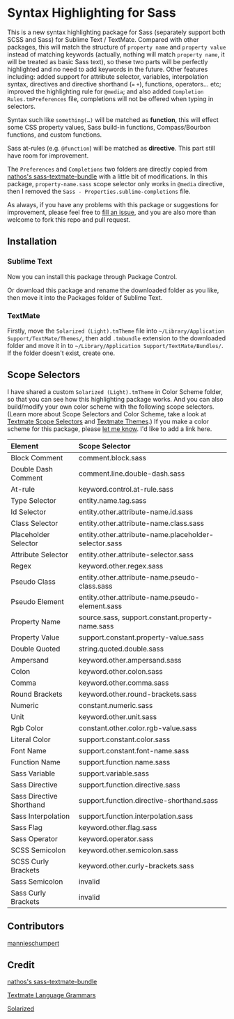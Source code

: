 # Syntax Highlighting for Sass
This is a new syntax highlighting package for Sass (separately support both SCSS and Sass) for Sublime Text / TextMate. Compared with other packages, this will match the structure of `property name` and `property value` instead of matching keywords (actually, nothing will match `property name`, it will be treated as basic Sass text), so these two parts will be perfectly highlighted and no need to add keywords in the future. Other features including: added support for attribute selector, variables, interpolation syntax, directives and directive shorthand (`=` `+`), functions, operators… etc; improved the highlighting rule for `@media`; and also added `Completion Rules.tmPreferences` file, completions will not be offered when typing in selectors.

Syntax such like `something(…)` will be matched as **function**, this will effect some CSS property values, Sass build-in functions, Compass/Bourbon functions, and custom functions.

Sass at-rules (e.g. `@function`) will be matched as **directive**. This part still have room for improvement.

The `Preferences` and `Completions` two folders are directly copied from [nathos's sass-textmate-bundle](https://github.com/nathos/sass-textmate-bundle/tree/sublime) with a little bit of modifications. In this package, `property-name.sass` scope selector only works in `@media` directive, then I removed the `Sass - Properties.sublime-completions` file.

As always, if you have any problems with this package or suggestions for improvement, please feel free to [fill an issue](https://github.com/P233/Syntax-highlighting-for-Sass/issues/new), and you are also more than welcome to fork this repo and pull request.

## Installation

### Sublime Text

Now you can install this package through Package Control.

Or download this package and rename the downloaded folder as you like, then move it into the Packages folder of Sublime Text.

### TextMate
Firstly, move the `Solarized (Light).tmTheme` file into `~/Library/Application Support/TextMate/Themes/`, then add `.tmbundle` extension to the downloaded folder and move it in to `~/Library/Application Support/TextMate/Bundles/`. If the folder doesn't exist, create one.

## Scope Selectors

I have shared a custom `Solarized (Light).tmTheme` in Color Scheme folder, so that you can see how this highlighting package works. And you can also build/modify your own color scheme with the following scope selectors. (Learn more about Scope Selectors and Color Scheme, take a look at [Textmate Scope Selectors](http://manual.macromates.com/en/scope_selectors) and [Textmate Themes](http://manual.macromates.com/en/themes.html).) If you make a color scheme for this package, please [let me know](mailto:40132147@qq.com). I'd like to add a link here.

Element      | Scope Selector
:----------- | :--------------
Block Comment | comment.block.sass
Double Dash Comment | comment.line.double-dash.sass
At-rule | keyword.control.at-rule.sass
Type Selector | entity.name.tag.sass
Id Selector | entity.other.attribute-name.id.sass
Class Selector | entity.other.attribute-name.class.sass
Placeholder Selector | entity.other.attribute-name.placeholder-selector.sass
Attribute Selector | entity.other.attribute-selector.sass
Regex | keyword.other.regex.sass
Pseudo Class | entity.other.attribute-name.pseudo-class.sass
Pseudo Element | entity.other.attribute-name.pseudo-element.sass
Property Name | source.sass, support.constant.property-name.sass
Property Value | support.constant.property-value.sass
Double Quoted | string.quoted.double.sass
Ampersand | keyword.other.ampersand.sass
Colon | keyword.other.colon.sass
Comma | keyword.other.comma.sass
Round Brackets | keyword.other.round-brackets.sass
Numeric | constant.numeric.sass
Unit | keyword.other.unit.sass
Rgb Color | constant.other.color.rgb-value.sass
Literal Color | support.constant.color.sass
Font Name | support.constant.font-name.sass
Function Name | support.function.name.sass
Sass Variable | support.variable.sass
Sass Directive | support.function.directive.sass
Sass Directive Shorthand | support.function.directive-shorthand.sass
Sass Interpolation | support.function.interpolation.sass
Sass Flag | keyword.other.flag.sass
Sass Operator | keyword.operator.sass
SCSS Semicolon | keyword.other.semicolon.sass
SCSS Curly Brackets | keyword.other.curly-brackets.sass
Sass Semicolon | invalid
Sass Curly Brackets | invalid

## Contributors

[mannieschumpert](https://github.com/mannieschumpert)

## Credit
[nathos's sass-textmate-bundle](https://github.com/nathos/sass-textmate-bundle/tree/sublime)

[Textmate Language Grammars](http://manual.macromates.com/en/language_grammars.html)

[Solarized](http://ethanschoonover.com/solarized)